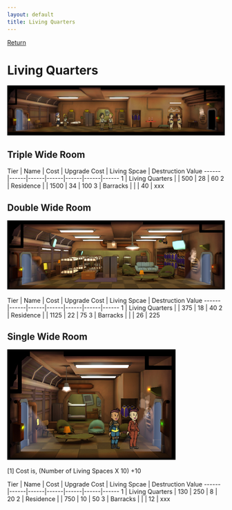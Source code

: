 ```yaml
---
layout: default
title: Living Quarters
---
```

[Return](../index.html)

Living Quarters
===========

![Living Quarters](img/t1images/triplelivingquarters.jpg)

## Triple Wide Room

Tier | Name | Cost | Upgrade Cost | Living Spcae | Destruction Value
------|------|------|------|------|------|------
1 | Living Quarters | | 500 | 28 | 60
2 | Residence | | 1500 | 34 | 100
3 | Barracks | | | 40 | xxx

## Double Wide Room

![Living Quarters](img/t3images/doublebarracks.jpg)

Tier | Name | Cost | Upgrade Cost | Living Spcae | Destruction Value
------|------|------|------|------|------|------
1 | Living Quarters | | 375 | 18 | 40
2 | Residence | | 1125 | 22 | 75
3 | Barracks | | | 26 | 225

## Single Wide Room

![Living Quarters](img/t2images/singleresidence.jpg)

[1] Cost is, (Number of Living Spaces X 10) +10

Tier | Name | Cost | Upgrade Cost | Living Spcae | Destruction Value
------|------|------|------|------|------|------
1 | Living Quarters | 130 | 250 | 8 | 20
2 | Residence | | 750 | 10 | 50
3 | Barracks | | | 12 | xxx
